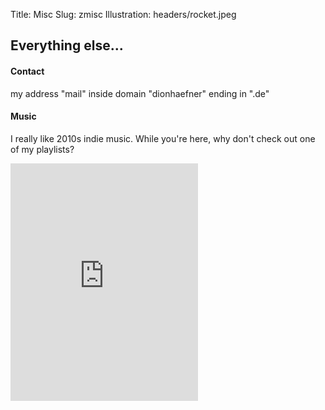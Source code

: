 Title: Misc
Slug: zmisc
Illustration: headers/rocket.jpeg

## Everything else...

#### Contact

<div class="row text-center">
<span class="fa fa-envelope-o"></span> <noscript>
my address "mail" inside domain "dionhaefner" ending in ".de"
</noscript> <script>
  y = "znvy@qvbaunrsare.qr";  
  document.write("<a href=mailto:" + decode(y) + ">" + decode(y) + "</a>");
</script>
</div>

#### Music

I really like 2010s indie music. While you're here, why don't check out one of my playlists?

<div class="row text-center">
<iframe src="https://open.spotify.com/embed/user/1214862881/playlist/6GOEPE74YAeMUkzdsTc4bM" width="300" height="380" frameborder="0" allowtransparency="true" allow="encrypted-media"></iframe>
</div>